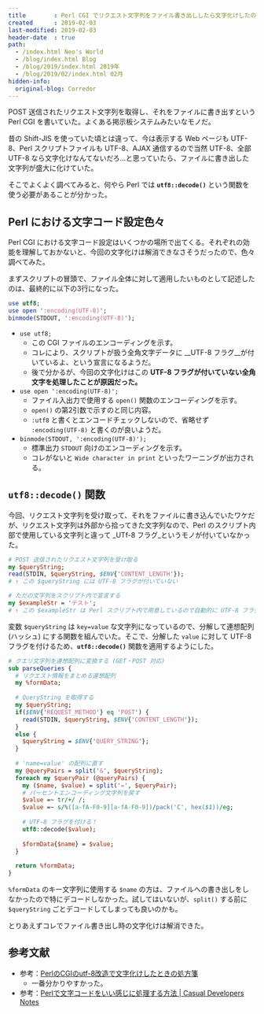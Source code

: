 ```yaml
---
title        : Perl CGI でリクエスト文字列をファイル書き出ししたら文字化けしたのを直した
created      : 2019-02-03
last-modified: 2019-02-03
header-date  : true
path:
  - /index.html Neo's World
  - /blog/index.html Blog
  - /blog/2019/index.html 2019年
  - /blog/2019/02/index.html 02月
hidden-info:
  original-blog: Corredor
---
```


POST 送信されたリクエスト文字列を取得し、それをファイルに書き出すという Perl CGI を書いていた。よくある掲示板システムみたいなモノだ。

昔の Shift-JIS を使っていた頃とは違って、今は表示する Web ページも UTF-8、Perl スクリプトファイルも UTF-8、AJAX 通信するので当然 UTF-8、全部 UTF-8 なら文字化けなんてないだろ…と思っていたら、ファイルに書き出した文字列が盛大に化けていた。

そこでよくよく調べてみると、何やら Perl では __`utf8::decode()`__ という関数を使う必要があることが分かった。

## Perl における文字コード設定色々

Perl CGI における文字コード設定はいくつかの場所で出てくる。それぞれの効能を理解しておかないと、今回の文字化けは解消できなさそうだったので、色々調べてみた。

まずスクリプトの冒頭で、ファイル全体に対して適用したいものとして記述したのは、最終的に以下の3行になった。

```perl
use utf8;
use open ':encoding(UTF-8)';
binmode(STDOUT, ':encoding(UTF-8)');
```

- `use utf8;`
  - この CGI ファイルのエンコーディングを示す。
  - コレにより、スクリプトが扱う全角文字データに __UTF-8 フラグ__が付いているよ、という宣言になるようだ。
  - 後で分かるが、今回の文字化けはこの __UTF-8 フラグが付いていない全角文字を処理したことが原因だった。__
- `use open ':encoding(UTF-8)';`
  - ファイル入出力で使用する `open()` 関数のエンコーディングを示す。
  - `open()` の第2引数で示すのと同じ内容。
  - `:utf8` と書くとエンコードチェックしないので、省略せず `:encoding(UTF-8)` と書くのが良いようだ。
- `binmode(STDOUT, ':encoding(UTF-8)');`
  - 標準出力 `STDOUT` 向けのエンコーディングを示す。
  - コレがないと `Wide character in print` といったワーニングが出力される。

## `utf8::decode()` 関数

今回、リクエスト文字列を受け取って、それをファイルに書き込んでいたワケだが、リクエスト文字列は外部から拾ってきた文字列なので、Perl のスクリプト内部で使用している文字列と違って _UTf-8 フラグ_というモノが付いていなかった。

```perl
# POST 送信されたリクエスト文字列を受け取る
my $queryString;
read(STDIN, $queryString, $ENV{'CONTENT_LENGTH'});
# ↑ この $queryString には UTF-8 フラグが付いていない

# ただの文字列をスクリプト内で宣言する
my $exampleStr = 'テスト';
# ↑ この $exampleStr は Perl スクリプト内で用意しているので自動的に UTF-8 フラグが付いている
```

変数 `$queryString` は `key=value` な文字列になっているので、分解して連想配列 (ハッシュ) にする関数を組んでいた。そこで、分解した `value` に対して UTF-8 フラグを付けるため、__`utf8::decode()`__ 関数を適用するようにした。

```perl
# クエリ文字列を連想配列に変換する (GET・POST 対応)
sub parseQueries {
  # リクエスト情報をまとめる連想配列
  my %formData;
  
  # QueryString を取得する
  my $queryString;
  if($ENV{'REQUEST_METHOD'} eq 'POST') {
    read(STDIN, $queryString, $ENV{'CONTENT_LENGTH'});
  }
  else {
    $queryString = $ENV{'QUERY_STRING'};
  }
  
  # 'name=value' の配列に直す
  my @queryPairs = split('&', $queryString);
  foreach my $queryPair (@queryPairs) {
    my ($name, $value) = split('=', $queryPair);
    # パーセントエンコーディング文字列を戻す
    $value =~ tr/+/ /;
    $value =~ s/%([a-fA-F0-9][a-fA-F0-9])/pack('C', hex($1))/eg;
    
    # UTF-8 フラグを付ける！
    utf8::decode($value);
    
    $formData{$name} = $value;
  }
  
  return %formData;
}
```

`%formData` のキー文字列に使用する `$name` の方は、ファイルへの書き出しをしなかったので特にデコードしなかった。試してはいないが、`split()` する前に `$queryString` ごとデコードしてしまっても良いのかも。

とりあえずコレでファイル書き出し時の文字化けは解消できた。

## 参考文献

- 参考：[PerlのCGIのutf-8改造で文字化けしたときの処方箋](http://mycc.s33.xrea.com/data/pc/perl_use_utf8.html)
  - 一番分かりやすかった。
- 参考：[Perlで文字コードをいい感じに処理する方法 | Casual Developers Notes](https://casualdevelopers.com/tech-tips/how-to-manage-charcode-with-perl/)
